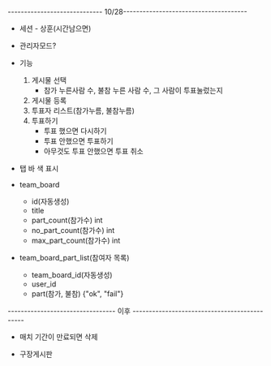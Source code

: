 ----------------------------- 10/28--------------------------------------

* 세션 - 상훈(시간남으면)
  
* 관리자모드? 

* 기능
   1. 게시물 선택
      -  참가 누른사람 수, 불참 누른 사람 수, 그 사람이 투표눌렀는지
   1. 게시물 등록
   2. 투표자 리스트(참가누름, 불참누름)
   3. 투표하기
        - 투표 했으면 다시하기
        - 투표 안했으면 투표하기
        - 아무것도 투표 안했으면 투표 취소
     
* 탭 바 색 표시

* team_board
   - id(자동생성)
   - title
   - part_count(참가수) int 
   - no_part_count(참가수) int 
   - max_part_count(참가수) int 

* team_board_part_list(참여자 목록)
   - team_board_id(자동생성)
   - user_id
   - part(참가, 불참) {"ok", "fail"}

--------------------------------- 이후 ---------------------------------------------

* 매치 기간이 만료되면 삭제

* 구장게시판
